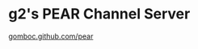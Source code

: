 g2's PEAR Channel Server
========================

[gomboc.github.com/pear](http://gomboc.github.com/pear)
